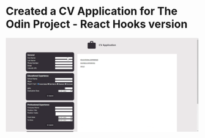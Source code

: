 # Created a CV Application for The Odin Project - React Hooks version
![Alt text](./cv-project.gif?raw=true "CV Project gif")
